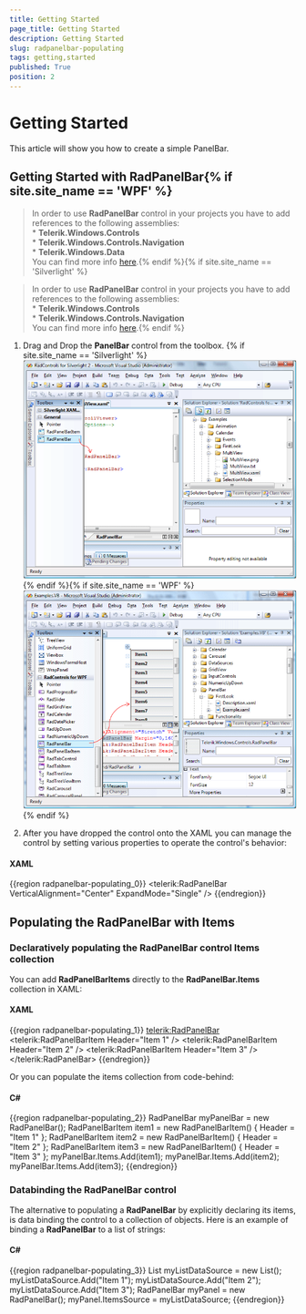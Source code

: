 ```yaml
---
title: Getting Started
page_title: Getting Started
description: Getting Started
slug: radpanelbar-populating
tags: getting,started
published: True
position: 2
---
```


# Getting Started



This article will show you how to create a simple PanelBar.

## Getting Started with RadPanelBar{% if site.site_name == 'WPF' %}

>In order to use __RadPanelBar__ control in your projects you have to add references to the following assemblies:<br/>* __Telerik.Windows.Controls__<br/>* __Telerik.Windows.Controls.Navigation__<br/>* __Telerik.Windows.Data__<br/>You can find more info [here](http://www.telerik.com/help/wpf/installation-installing-controls-dependencies-wpf.html).{% endif %}{% if site.site_name == 'Silverlight' %}

>In order to use __RadPanelBar__ control in your projects you have to add references to the following assemblies:<br/>* __Telerik.Windows.Controls__<br/>* __Telerik.Windows.Controls.Navigation__<br/>You can find more info [here](http://www.telerik.com/help/silverlight/installation-installing-controls-dependencies.html).{% endif %}

1. Drag and Drop the __PanelBar__ control from the toolbox.
{% if site.site_name == 'Silverlight' %}![](images/RadPanel1.gif){% endif %}{% if site.site_name == 'WPF' %}![](images/RadPanel2.gif){% endif %}

1. After you have dropped the control onto the XAML you can manage the control by setting various properties to operate the control's behavior:
			

#### __XAML__

{{region radpanelbar-populating_0}}
    <telerik:RadPanelBar VerticalAlignment="Center" ExpandMode="Single" />
	{{endregion}}



## Populating the RadPanelBar with Items

### Declaratively populating the RadPanelBar control Items collection
		  

You can add __RadPanelBarItems__ directly to the __RadPanelBar.Items__ collection in XAML:
			

#### __XAML__

{{region radpanelbar-populating_1}}
	        <telerik:RadPanelBar>
	            <telerik:RadPanelBarItem Header="Item 1" />
	            <telerik:RadPanelBarItem Header="Item 2" />
	            <telerik:RadPanelBarItem Header="Item 3" />
	        </telerik:RadPanelBar>
	{{endregion}}



Or you can populate the items collection from code-behind:
			

#### __C#__

{{region radpanelbar-populating_2}}
				RadPanelBar myPanelBar = new RadPanelBar();
				RadPanelBarItem item1 = new RadPanelBarItem() { Header = "Item 1" };
				RadPanelBarItem item2 = new RadPanelBarItem() { Header = "Item 2" };
				RadPanelBarItem item3 = new RadPanelBarItem() { Header = "Item 3" };
				myPanelBar.Items.Add(item1);
				myPanelBar.Items.Add(item2);
				myPanelBar.Items.Add(item3);
	{{endregion}}



### Databinding the RadPanelBar control
		  

The alternative to populating a __RadPanelBar__ by explicitly declaring its items, is data binding the control to a collection of objects. Here is an example of binding a __RadPanelBar__ to a list of strings:
			

#### __C#__

{{region radpanelbar-populating_3}}
				List<string> myListDataSource = new List<string>();
				myListDataSource.Add("Item 1");
				myListDataSource.Add("Item 2");
				myListDataSource.Add("Item 3");
				RadPanelBar myPanel = new RadPanelBar();
				myPanel.ItemsSource = myListDataSource;
	{{endregion}}


